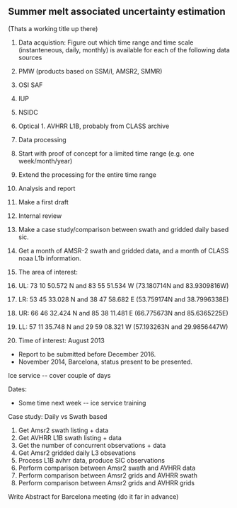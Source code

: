 Summer melt associated uncertainty estimation
---------------------------------------------

(Thats a working title up there)

 1. Data acquistion: Figure out which time range and time scale (instanteneous, daily, monthly) is available for each of the following data sources
  1. PMW (products based on SSM/I, AMSR2, SMMR)
   1. OSI SAF
   1. IUP
   1. NSIDC
  1. Optical
    1. AVHRR L1B, probably from CLASS archive 
 1. Data processing
  1. Start with proof of concept for a limited time range (e.g. one week/month/year)
  1. Extend the processing for the entire time range
 1. Analysis and report
  1. Make a first draft
  1. Internal review


1. Make a case study/comparison between swath and gridded daily based sic.
 1. Get a month of AMSR-2 swath and gridded data, and a month of CLASS noaa L1b information.
 1. The area of interest:
  1. UL: 73 10 50.572 N and 83 55 51.534 W (73.180714N and 83.9309816W)
  1. LR: 53 45 33.028 N and 38 47 58.682 E (53.759174N and 38.7996338E)
  1. UR: 66 46 32.424 N and 85 38 11.481 E (66.775673N and 85.6365225E)
  1. LL: 57 11 35.748 N and 29 59 08.321 W (57.193263N and 29.9856447W)
 1. Time of interest: August 2013

 * Report to be submitted before December 2016.
 * November 2014, Barcelona, status present to be presented.


 Ice service -- cover couple of days

 Dates:
  * Some time next week -- ice service training
  

  Case study: Daily vs Swath based

  1. Get Amsr2 swath listing + data
  1. Get AVHRR L1B swath listing + data
  1. Get the number of concurrent observations + data
  1. Get Amsr2 gridded daily L3 obsevations
  1. Process L1B avhrr data, produce SIC observations
  1. Perform comparison between Amsr2 swath and AVHRR data
  1. Perform comparison between Amsr2 grids and AVHRR swath
  1. Perform comparison between Amsr2 grids and AVHRR grids

Write Abstract for Barcelona meeting (do it far in advance)
